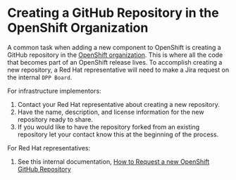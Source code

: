 # Creating a GitHub Repository in the OpenShift Organization

A common task when adding a new component to OpenShift is creating a GitHub
repository in the [OpenShift organization](https://github.com/openshift). This
is where all the code that becomes part of an OpenShift release lives. To
accomplish creating a new repository, a Red Hat representative will need to make a
Jira request on the internal `DPP Board`.

For infrastructure implementors:

1. Contact your Red Hat representative about creating a new repository.
1. Have the name, description, and license information for the new repository
    ready to share.
1. If you would like to have the repository forked from an existing repository
    let your contact know this at the beginning of the process.

For Red Hat representatives:

1. See this internal documentation, [How to Request a new OpenShift GitHub Repository][new-repo]

[new-repo]: https://source.redhat.com/groups/public/atomicopenshift/atomicopenshift_wiki/how_to_request_a_new_openshift_github_repository
